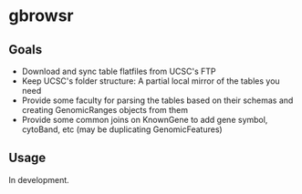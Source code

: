 # gbrowsr

## Goals
* Download and sync table flatfiles from UCSC's FTP
* Keep UCSC's folder structure: A partial local mirror of the tables you need
* Provide some faculty for parsing the tables based on their schemas and creating GenomicRanges objects from them
* Provide some common joins on KnownGene to add gene symbol, cytoBand, etc (may be duplicating GenomicFeatures)

## Usage
In development.